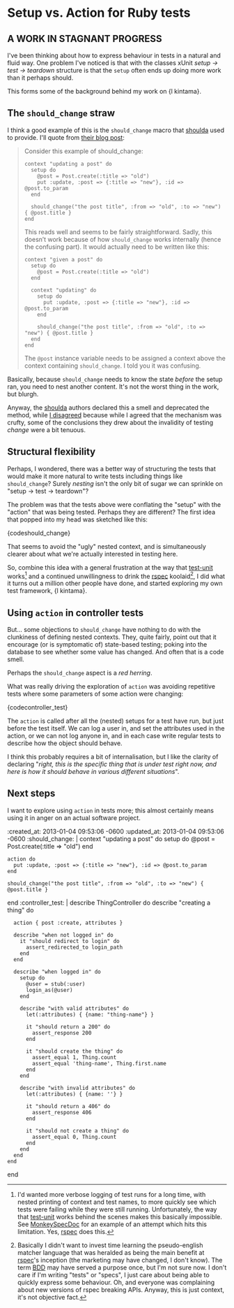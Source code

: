 Setup vs. Action for Ruby tests
=========

## A WORK IN STAGNANT PROGRESS

I've been thinking about how to express behaviour in tests in a natural and fluid way. One problem I've noticed is that with the classes xUnit *setup -> test -> teardown* structure is that the `setup` often ends up doing more work than it perhaps should.

This forms some of the background behind my work on {l kintama}.

The `should_change` straw
-------------------------

I think a good example of this is the `should_change` macro that [shoulda][] used to provide. I'll quote from [their blog post][should-change-deprecation]:

> Consider this example of should_change:
>
>     context "updating a post" do
>       setup do
>         @post = Post.create(:title => "old")
>         put :update, :post => {:title => "new"}, :id => @post.to_param
>       end
>
>       should_change("the post title", :from => "old", :to => "new") { @post.title }
>     end
>
> This reads well and seems to be fairly straightforward. Sadly, this doesn’t work because of how `should_change` works internally (hence the confusing part). It would actually need to be written like this:
>
>     context "given a post" do
>       setup do
>         @post = Post.create(:title => "old")
>       end
>
>       context "updating" do
>         setup do
>           put :update, :post => {:title => "new"}, :id => @post.to_param
>         end
>
>         should_change("the post title", :from => "old", :to => "new") { @post.title }
>       end
>     end
>
> The `@post` instance variable needs to be assigned a context above the context containing `should_change`. I told you it was confusing.

Basically, because `should_change` needs to know the state *before* the setup ran, you need to nest another content. It's not the worst thing in the work, but blurgh.

Anyway, the [shoulda][] authors declared this a smell and deprecated the method, while [I disagreed][should-change-deprecation-my-comment] because while I agreed that the mechanism was crufty, some of the conclusions they drew about the invalidity of testing *change* were a bit tenuous.


Structural flexibility
----------------------

Perhaps, I wondered, there was a better way of structuring the tests that would make it more natural to write tests including things like `should_change`? Surely *nesting* isn't the only bit of sugar we can sprinkle on "setup -> test -> teardown"?

The problem was that the tests above were conflating the "setup" with the "action" that was being tested. Perhaps they are different? The first idea that popped into my head was sketched like this:

{codeshould_change}

That seems to avoid the "ugly" nested context, and is simultaneously clearer about what we're actually interested in testing here.

So, combine this idea with a general frustration at the way that [test-unit][] works[^test-unit-logging] and a continued unwillingness to drink the [rspec][] koolaid[^rspec-koolaid], I did what it turns out a million other people have done, and started exploring my own test framework, {l kintama}.


Using `action` in controller tests
-----

But... some objections to `should_change` have nothing to do with the clunkiness of defining nested contexts. They, quite fairly, point out that it encourage (or is symptomatic of) state-based testing; poking into the database to see whether some value has changed. And often that is a code smell.

Perhaps the `should_change` aspect is a *red herring*.

What was really driving the exploration of `action` was avoiding repetitive tests where some parameters of some action were changing:

{codecontroller_test}

The `action` is called after all the (nested) setups for a test have run, but just before the test itself. We can log a user in, and set the attributes used in the action, or we can not log anyone in, and in each case write regular tests to describe how the object should behave.

I think this probably requires a bit of internalisation, but I like the clarity of declaring "*right, this is the specific thing that is under test right now, and here is how it should behave in various different situations*".


Next steps
----------

I want to explore using `action` in tests more; this almost certainly means using it in anger on an actual software project.


[^test-unit-logging]: I'd wanted more verbose logging of test runs for a long time, with nested printing of context and test names, to more quickly see which tests were failing while they were still running. Unfortunately, the way that [test-unit][] works behind the scenes makes this basically impossible. See [MonkeySpecDoc](http://jgre.org/2008/09/03/monkeyspecdoc/) for an example of an attempt which hits this limitation. Yes, [rspec][] does this.

[^rspec-koolaid]: Basically I didn't want to invest time learning the pseudo-english matcher language that was heralded as being the main benefit at [rspec][]'s inception (the marketing may have changed, I don't know). The term [BDD][] may have served a purpose once, but I'm not sure now. I don't care if I'm writing "tests" or "specs", I just care about being able to quickly express some behaviour. Oh, and everyone was complaining about new versions of rspec breaking APIs. Anyway, this is just context, it's not objective fact.


[test-unit]: http://ruby-doc.org/stdlib/libdoc/test/unit/rdoc/
[shoulda]: https://github.com/thoughtbot/shoulda
[rspec]: http://rspec.info
[BDD]: http://en.wikipedia.org/wiki/Behavior-driven_development
[should-change-deprecation]: http://robots.thoughtbot.com/post/731871832/this-should-change-your-mind
[should-change-deprecation-my-comment]: http://robots.thoughtbot.com/post/731871832/this-should-change-your-mind#comment-58679148

:created_at: 2013-01-04 09:53:06 -0600
:updated_at: 2013-01-04 09:53:06 -0600
:should_change: |
  context "updating a post" do
    setup do
      @post = Post.create(:title => "old")
    end

    action do
      put :update, :post => {:title => "new"}, :id => @post.to_param
    end

    should_change("the post title", :from => "old", :to => "new") { @post.title }
  end
:controller_test: |
  describe ThingController do
    describe "creating a thing" do

      action { post :create, attributes }

      describe "when not logged in" do
        it "should redirect to login" do
          assert_redirected_to login_path
        end
      end

      describe "when logged in" do
        setup do
          @user = stub(:user)
          login_as(@user)
        end

        describe "with valid attributes" do
          let(:attributes) { {name: "thing-name"} }

          it "should return a 200" do
            assert_response 200
          end

          it "should create the thing" do
            assert_equal 1, Thing.count
            assert_equal 'thing-name', Thing.first.name
          end
        end

        describe "with invalid attributes" do
          let(:attributes) { {name: ''} }

          it "should return a 406" do
            assert_response 406
          end

          it "should not create a thing" do
            assert_equal 0, Thing.count
          end
        end
      end
    end
  end
